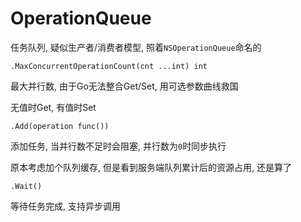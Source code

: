# OperationQueue

任务队列, 疑似生产者/消费者模型, 照着`NSOperationQueue`命名的

```
.MaxConcurrentOperationCount(cnt ...int) int
```

最大并行数, 由于Go无法整合Get/Set, 用可选参数曲线救国

无值时Get, 有值时Set

```
.Add(operation func())
```
添加任务, 当并行数不足时会阻塞, 并行数为`0`时同步执行

原本考虑加个队列缓存, 但是看到服务端队列累计后的资源占用, 还是算了

```
.Wait()
```

等待任务完成, 支持异步调用